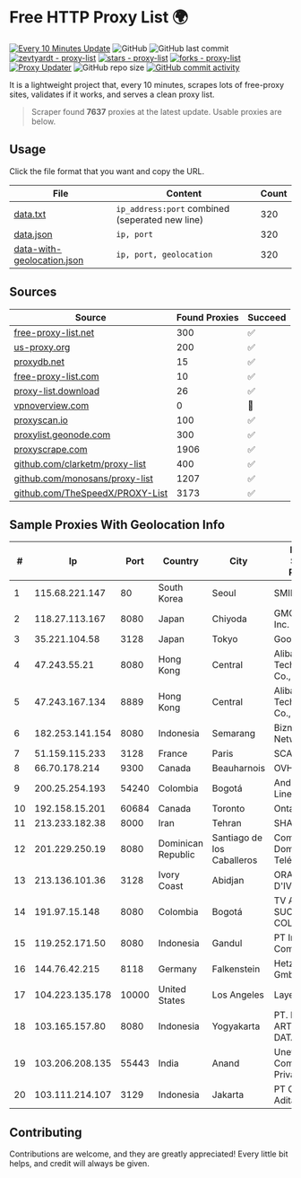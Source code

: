
# Free HTTP Proxy List 🌍

[![Every 10 Minutes Update](https://github.com/mertguvencli/http-proxy-list/actions/workflows/main.yml/badge.svg?branch=main)](https://github.com/mertguvencli/http-proxy-list/actions/workflows/main.yml)
![GitHub](https://img.shields.io/github/license/mertguvencli/http-proxy-list)
![GitHub last commit](https://img.shields.io/github/last-commit/mertguvencli/http-proxy-list)
[![zevtyardt - proxy-list](https://img.shields.io/static/v1?label=zevtyardt&message=proxy-list&color=blue&logo=github)](https://github.com/zevtyardt/proxy-list "Go to GitHub repo")
[![stars - proxy-list](https://img.shields.io/github/stars/zevtyardt/proxy-list?style=social)](https://github.com/zevtyardt/proxy-list)
[![forks - proxy-list](https://img.shields.io/github/forks/zevtyardt/proxy-list?style=social)](https://github.com/zevtyardt/proxy-list)
[![Proxy Updater](https://github.com/zevtyardt/proxy-list/workflows/Proxy%20Updater/badge.svg)](https://github.com/zevtyardt/proxy-list/actions?query=workflow:"Proxy+Updater")
![GitHub repo size](https://img.shields.io/github/repo-size/zevtyardt/proxy-list)
[![GitHub commit activity](https://img.shields.io/github/commit-activity/m/zevtyardt/proxy-list?logo=commits)](https://github.com/zevtyardt/proxy-list/commits/main)

It is a lightweight project that, every 10 minutes, scrapes lots of free-proxy sites, validates if it works, and serves a clean proxy list.

> Scraper found **7637** proxies at the latest update. Usable proxies are below.

## Usage

Click the file format that you want and copy the URL.

|File|Content|Count|
|----|-------|-----|
|[data.txt](https://raw.githubusercontent.com/mertguvencli/http-proxy-list/main/proxy-list/data.txt)|`ip_address:port` combined (seperated new line)|320|
|[data.json](https://raw.githubusercontent.com/mertguvencli/http-proxy-list/main/proxy-list/data.json)|`ip, port`|320|
|[data-with-geolocation.json](https://raw.githubusercontent.com/mertguvencli/http-proxy-list/main/proxy-list/data-with-geolocation.json)|`ip, port, geolocation`|320|

## Sources

|Source|Found Proxies|Succeed|
|------|-------------|-------|
|[free-proxy-list.net](https://free-proxy-list.net)|300|✅|
|[us-proxy.org](https://www.us-proxy.org)|200|✅|
|[proxydb.net](http://proxydb.net)|15|✅|
|[free-proxy-list.com](https://free-proxy-list.com/?page=&port=&type%5B%5D=http&type%5B%5D=https&up_time=0&search=Search)|10|✅|
|[proxy-list.download](https://www.proxy-list.download/HTTP)|26|✅|
|[vpnoverview.com](https://vpnoverview.com/privacy/anonymous-browsing/free-proxy-servers)|0|🚫|
|[proxyscan.io](https://www.proxyscan.io)|100|✅|
|[proxylist.geonode.com](https://proxylist.geonode.com/api/proxy-list?limit=300&page=1&sort_by=lastChecked&sort_type=desc&protocols=http,https)|300|✅|
|[proxyscrape.com](https://api.proxyscrape.com/v2/?request=displayproxies&protocol=http&timeout=10000&country=all&ssl=all&anonymity=all)|1906|✅|
|[github.com/clarketm/proxy-list](https://raw.githubusercontent.com/clarketm/proxy-list/master/proxy-list-raw.txt)|400|✅|
|[github.com/monosans/proxy-list](https://raw.githubusercontent.com/monosans/proxy-list/main/proxies/http.txt)|1207|✅|
|[github.com/TheSpeedX/PROXY-List](https://raw.githubusercontent.com/TheSpeedX/PROXY-List/master/http.txt)|3173|✅|


## Sample Proxies With Geolocation Info

|#|Ip|Port|Country|City|Internet Service Provider|
|-|--|----|-------|----|-------------------------|
|1|115.68.221.147|80|South Korea|Seoul|SMILESERV|
|2|118.27.113.167|8080|Japan|Chiyoda|GMO Internet, Inc.|
|3|35.221.104.58|3128|Japan|Tokyo|Google LLC|
|4|47.243.55.21|8080|Hong Kong|Central|Alibaba (US) Technology Co., Ltd.|
|5|47.243.167.134|8889|Hong Kong|Central|Alibaba (US) Technology Co., Ltd.|
|6|182.253.141.154|8080|Indonesia|Semarang|Biznet Networks|
|7|51.159.115.233|3128|France|Paris|SCALEWAY|
|8|66.70.178.214|9300|Canada|Beauharnois|OVH SAS|
|9|200.25.254.193|54240|Colombia|Bogotá|Andinet ON Line|
|10|192.158.15.201|60684|Canada|Toronto|Ontario Inc.|
|11|213.233.182.38|8000|Iran|Tehran|SHARIF-EDU|
|12|201.229.250.19|8080|Dominican Republic|Santiago de los Caballeros|Compañía Dominicana de Teléfonos S. A.|
|13|213.136.101.36|3128|Ivory Coast|Abidjan|ORANGE COTE D'IVOIRE|
|14|191.97.15.148|8080|Colombia|Bogotá|TV AZTECA SUCURSAL COLOMBIA|
|15|119.252.171.50|8080|Indonesia|Gandul|PT Indonesia Comnets Plus|
|16|144.76.42.215|8118|Germany|Falkenstein|Hetzner Online GmbH|
|17|104.223.135.178|10000|United States|Los Angeles|LayerHost|
|18|103.165.157.80|8080|Indonesia|Yogyakarta|PT. MEGA ARTHA LINTAS DATA|
|19|103.206.208.135|55443|India|Anand|Unet Communication Private Limited|
|20|103.111.214.107|3129|Indonesia|Jakarta|PT Cyberindo Aditama|



## Contributing

Contributions are welcome, and they are greatly appreciated! Every
little bit helps, and credit will always be given.

